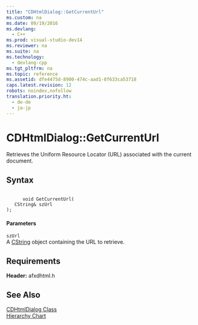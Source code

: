 ```yaml
---
title: "CDHtmlDialog::GetCurrentUrl"
ms.custom: na
ms.date: 09/19/2016
ms.devlang: 
  - C++
ms.prod: visual-studio-dev14
ms.reviewer: na
ms.suite: na
ms.technology: 
  - devlang-cpp
ms.tgt_pltfrm: na
ms.topic: reference
ms.assetid: dfe4475d-8900-474c-aad1-8f633ca53718
caps.latest.revision: 12
robots: noindex,nofollow
translation.priority.ht: 
  - de-de
  - ja-jp
---
```

# CDHtmlDialog::GetCurrentUrl
Retrieves the Uniform Resource Locator (URL) associated with the current document.  
  
## Syntax  
  
```  
  
      void GetCurrentUrl(  
   CString& szUrl   
);  
```  
  
#### Parameters  
 `szUrl`  
 A [CString](../vs140/CStringT-Class.md) object containing the URL to retrieve.  
  
## Requirements  
 **Header:** afxdhtml.h  
  
## See Also  
 [CDHtmlDialog Class](../vs140/CDHtmlDialog-Class.md)   
 [Hierarchy Chart](../vs140/Hierarchy-Chart.md)